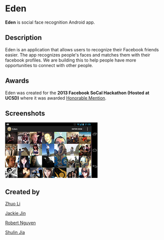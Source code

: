 Eden
=====
**Eden** is social face recognition Android app.

Description
------
Eden is an application that allows users to recognize their Facebook friends easier. 
The app recognizes people's faces and matches them with their facebook profiles.
We are building this to help people have more opportunities to connect with other people.

Awards
------
Eden was created for the **2013 Facebook SoCal Hackathon (Hosted at UCSD)** where it was awarded [Honorable Mention](https://www.facebook.com/events/527470107303097/).

Screenshots
-----
[![screenshot2](https://github.com/a-tion/Eden/blob/master/examples/screenshot2thumb.png?raw=true "Eden Screenshot 2")](https://github.com/a-tion/Eden/blob/master/examples/screenshot2.png)

Created by
-----
[Zhuo Li](https://github.com/a-tion)

[Jackie Jin](https://github.com/CloudClown)

[Robert Nguyen](https://github.com/Zephoku)

[Shulin Jia](https://github.com/shulinj)

